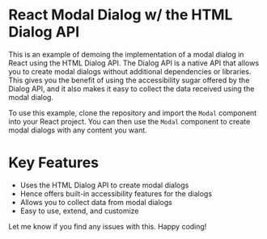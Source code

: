 # React Modal Dialog w/ the HTML Dialog API

This is an example of demoing the implementation of a modal dialog in React using the HTML Dialog API. The Dialog API is a native API that allows you to create modal dialogs without additional dependencies or libraries. This gives you the benefit of using the accessibility sugar offered by the Dialog API, and it also makes it easy to collect the data received using the modal dialog.

To use this example, clone the repository and import the `Modal` component into your React project. You can then use the `Modal` component to create modal dialogs with any content you want.

# Key Features

* Uses the HTML Dialog API to create modal dialogs
* Hence offers built-in accessibility features for the dialogs
* Allows you to collect data from modal dialogs
* Easy to use, extend, and customize

Let me know if you find any issues with this. Happy coding!
